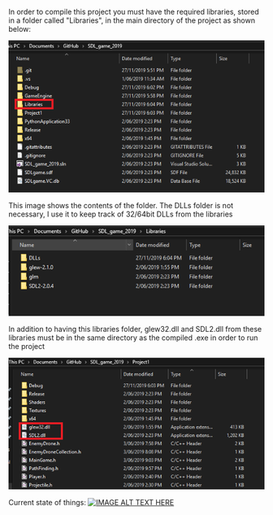In order to compile this project you must have the required libraries, stored in a folder called "Libraries", in the main directory of the project as shown below:

![image 1](/readme_images/1.PNG)

This image shows the contents of the folder. The DLLs folder is not necessary, I use it to keep track of 32/64bit DLLs from the libraries

![image 2](/readme_images/2.PNG)

In addition to having this libraries folder, glew32.dll and SDL2.dll from these libraries must be in the same directory as the compiled .exe in order to run the project

![image 3](/readme_images/3.PNG)

Current state of things:
[![IMAGE ALT TEXT HERE](https://img.youtube.com/vi/gnPiQyHhYTc/0.jpg)](https://www.youtube.com/watch?v=gnPiQyHhYTc)
